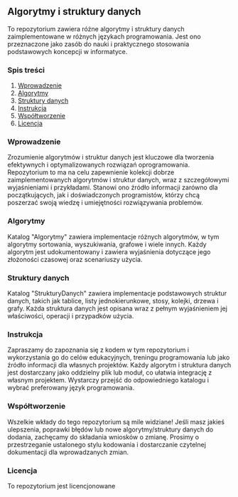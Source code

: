 ## Algorytmy i struktury danych

To repozytorium zawiera różne algorytmy i struktury danych zaimplementowane w różnych językach programowania. Jest ono przeznaczone jako zasób do nauki i praktycznego stosowania podstawowych koncepcji w informatyce.

### Spis treści

1. [Wprowadzenie](#wprowadzenie)
2. [Algorytmy](#algorytmy)
3. [Struktury danych](#struktury-danych)
4. [Instrukcja](#instrukcja)
5. [Współtworzenie](#współtworzenie)
6. [Licencja](#licencja)

### Wprowadzenie

Zrozumienie algorytmów i struktur danych jest kluczowe dla tworzenia efektywnych i optymalizowanych rozwiązań oprogramowania. Repozytorium to ma na celu zapewnienie kolekcji dobrze zaimplementowanych algorytmów i struktur danych, wraz z szczegółowymi wyjaśnieniami i przykładami. Stanowi ono źródło informacji zarówno dla początkujących, jak i doświadczonych programistów, którzy chcą poszerzać swoją wiedzę i umiejętności rozwiązywania problemów.

### Algorytmy

Katalog "Algorytmy" zawiera implementacje różnych algorytmów, w tym algorytmy sortowania, wyszukiwania, grafowe i wiele innych. Każdy algorytm jest udokumentowany i zawiera wyjaśnienia dotyczące jego złożoności czasowej oraz scenariuszy użycia.

### Struktury danych

Katalog "StrukturyDanych" zawiera implementacje podstawowych struktur danych, takich jak tablice, listy jednokierunkowe, stosy, kolejki, drzewa i grafy. Każda struktura danych jest opisana wraz z pełnym wyjaśnieniem jej właściwości, operacji i przypadków użycia.

### Instrukcja

Zapraszamy do zapoznania się z kodem w tym repozytorium i wykorzystania go do celów edukacyjnych, treningu programowania lub jako źródło informacji dla własnych projektów. Każdy algorytm i struktura danych jest dostarczany jako oddzielny plik lub moduł, co ułatwia integrację z własnym projektem. Wystarczy przejść do odpowiedniego katalogu i wybrać preferowany język programowania.

### Współtworzenie

Wszelkie wkłady do tego repozytorium są mile widziane! Jeśli masz jakieś ulepszenia, poprawki błędów lub nowe algorytmy/struktury danych do dodania, zachęcamy do składania wniosków o zmianę. Prosimy o przestrzeganie ustalonego stylu kodowania i dostarczanie czytelnej dokumentacji dla wprowadzanych zmian.

### Licencja

To repozytorium jest licencjonowane
